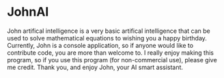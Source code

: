 # JohnAI

John artifical intelligence is a very basic artifical intelligence that can be used to solve mathematical equations to wishing you a happy birthday. Currently, John is a console application, so if anyone would like to contribute code, you are more than welcome to. I really enjoy making this program, so if you use this program (for non-commercial use), please give me credit. Thank you, and enjoy John, your AI smart assistant.
